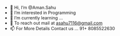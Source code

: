 - 👋 Hi, I’m @Aman.Sahu
- 👀 I’m interested in Programming
- 🌱 I’m currently learning ...
- 💞️ To reach out mail at asahu7116@gmail.com
- 📫 For More Details Contact us ... 91+ 8085522630

<!---
Sahuman/Sahuman is a ✨ special ✨ repository because its `README.md` (this file) appears on your GitHub profile.
You can click the Preview link to take a look at your changes.
--->
